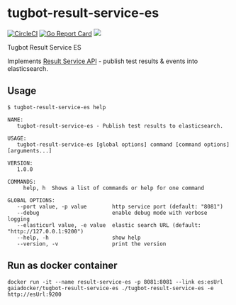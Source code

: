 # tugbot-result-service-es

[![CircleCI](https://circleci.com/gh/gaia-docker/tugbot-result-service-es.svg?style=svg)](https://circleci.com/gh/gaia-docker/tugbot-result-service-es)
[![Go Report Card](https://goreportcard.com/badge/github.com/gaia-docker/tugbot-result-service-es)](https://goreportcard.com/report/github.com/gaia-docker/tugbot-result-service-es)
[![](https://imagelayers.io/badge/gaiadocker/tugbot-result-service-es:latest.svg)](https://imagelayers.io/?images=gaiadocker/tugbot-result-service-es:latest 'Get your own badge on imagelayers.io')

Tugbot Result Service ES

Implements [Result Service API](https://github.com/gaia-docker/tugbot/blob/master/doc/proposal/Result%20Service%20API.md#api-design) - publish test results & events into elasticsearch.

## Usage
```
$ tugbot-result-service-es help

NAME:
   tugbot-result-service-es - Publish test results to elasticsearch.

USAGE:
   tugbot-result-service-es [global options] command [command options] [arguments...]

VERSION:
   1.0.0

COMMANDS:
     help, h  Shows a list of commands or help for one command

GLOBAL OPTIONS:
   --port value, -p value        http service port (default: "8081")
   --debug                       enable debug mode with verbose logging
   --elasticurl value, -e value  elastic search URL (default: "http://127.0.0.1:9200")
   --help, -h                    show help
   --version, -v                 print the version

```

## Run as docker container
`docker run -it --name result-service-es -p 8081:8081 --link es:esUrl gaiadocker/tugbot-result-service-es ./tugbot-result-service-es -e http://esUrl:9200`

